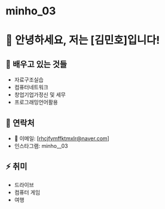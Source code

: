 # minho_03
# 👋 안녕하세요, 저는 [김민호]입니다!  

## 🌱 배우고 있는 것들
- 자료구조실습
- 컴퓨터네트워크
- 창업기업가정신 및 세무
- 프로그래밍언어활용

## 💬 연락처
- 📧 이메일: [rhcjfvmffktmxlr@naver.com]
- 인스타그램: minho__03

## ⚡ 취미
- 드라이브
- 컴퓨터 게임
- 여행
